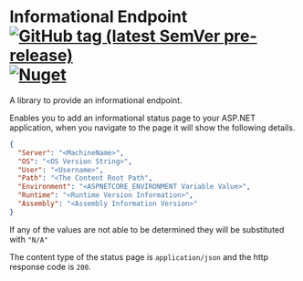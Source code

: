# Informational Endpoint [![GitHub tag (latest SemVer pre-release)](https://img.shields.io/github/v/tag/deathchurch/informationalendpoint?include_prereleases)](https://github.com/deathchurch/InformationalEndpoint/releases/tag/v0.0.3-pre) [![Nuget](https://img.shields.io/nuget/v/InformationalEndpoint?style=plastic)](https://www.nuget.org/packages/InformationalEndpoint)

A library to provide an informational endpoint.

Enables you to add an informational status page to your ASP.NET application, when you navigate to the page it will show the following details.

```json
{
  "Server": "<MachineName>",
  "OS": "<OS Version String>",
  "User": "<Username>",
  "Path": "<The Content Root Path",
  "Environment": "<ASPNETCORE_ENVIRONMENT Variable Value>",
  "Runtime": "<Runtime Version Information>",
  "Assembly": "<Assembly Information Version>"
}
```
If any of the values are not able to be determined they will be substituted with ```"N/A"```

The content type of the status page is ```application/json``` and the http response code is ```200```.

